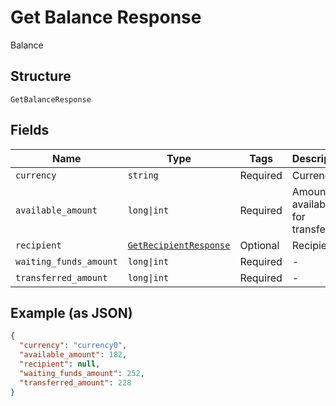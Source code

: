 
# Get Balance Response

Balance

## Structure

`GetBalanceResponse`

## Fields

| Name | Type | Tags | Description |
|  --- | --- | --- | --- |
| `currency` | `string` | Required | Currency |
| `available_amount` | `long\|int` | Required | Amount available for transferring |
| `recipient` | [`GetRecipientResponse`](../../doc/models/get-recipient-response.md) | Optional | Recipient |
| `waiting_funds_amount` | `long\|int` | Required | - |
| `transferred_amount` | `long\|int` | Required | - |

## Example (as JSON)

```json
{
  "currency": "currency0",
  "available_amount": 182,
  "recipient": null,
  "waiting_funds_amount": 252,
  "transferred_amount": 228
}
```

